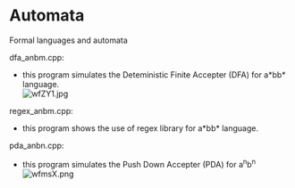 # Automata
Formal languages and automata

dfa_anbm.cpp: <ul>
  <li> this program simulates the Deteministic Finite Accepter (DFA) for a*bb* language.</li>
  <img src="https://imgtr.ee/images/2023/05/28/wfZY1.jpg" alt="wfZY1.jpg" border="0" />
  </ul>
  regex_anbm.cpp: <ul>
  <li> this program shows the use of regex library for a*bb* language.</li>
  </ul>
  pda_anbn.cpp:
  <ul>
  <li>this program simulates the Push Down Accepter (PDA) for a<sup>n</sup>b<sup>n</sup language.</li>
  <img src="https://imgtr.ee/images/2023/05/28/wfmsX.png" alt="wfmsX.png" border="0" />
  </ul
    
